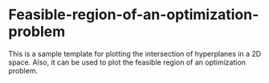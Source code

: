 # Feasible-region-of-an-optimization-problem
This is a sample template for plotting the intersection of hyperplanes in a 2D space. Also, it can be used to plot the feasible region of an optimization problem. 
